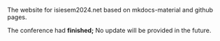 The website for isiesem2024.net based on mkdocs-material and github pages.

The conference had **finished;** No update will be provided in the future.

